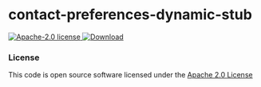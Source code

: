 # contact-preferences-dynamic-stub

[![Apache-2.0 license](http://img.shields.io/badge/license-Apache-brightgreen.svg)](http://www.apache.org/licenses/LICENSE-2.0.html)[ ![Download](https://api.bintray.com/packages/hmrc/releases/contact-preferences-dynamic-stub/images/download.svg) ](https://bintray.com/hmrc/releases/contact-preferences-dynamic-stub/_latestVersion)


### License

This code is open source software licensed under the [Apache 2.0 License]("http://www.apache.org/licenses/LICENSE-2.0.html")